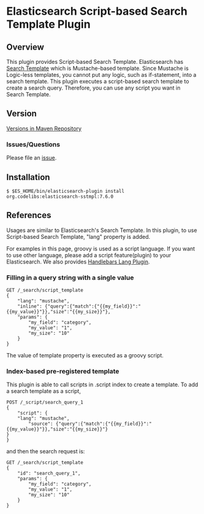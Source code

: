 Elasticsearch Script-based Search Template Plugin
=======================

## Overview

This plugin provides Script-based Search Template.
Elasticsearch has [Search Template](http://www.elasticsearch.org/guide/en/elasticsearch/reference/current/search-template.html "Search Template") which is Mustache-based template.
Since Mustache is Logic-less templates, you cannot put any logic, such as if-statement, into a search template.
This plugin executes a script-based search template to create a search query.
Therefore, you can use any script you want in Search Template.

## Version

[Versions in Maven Repository](https://repo1.maven.org/maven2/org/codelibs/elasticsearch-sstmpl/)

### Issues/Questions

Please file an [issue](https://github.com/codelibs/elasticsearch-sstmpl/issues "issue").

## Installation

    $ $ES_HOME/bin/elasticsearch-plugin install org.codelibs:elasticsearch-sstmpl:7.6.0

## References

Usages are similar to Elasticsearch's Search Template.
In this plugin, to use Script-based Search Template, "lang" property is added.

For examples in this page, groovy is used as a script language.
If you want to use other language, please add a script feature(plugin) to your Elasticsearch.
We also provides [Handlebars Lang Plugin](https://github.com/codelibs/elasticsearch-lang-handlebars "Handlebars Lang Plugin").

### Filling in a query string with a single value

    GET /_search/script_template
    {
        "lang": "mustache",
        "inline": {"query":{"match":{"{{my_field}}":"{{my_value}}"}},"size":"{{my_size}}"},
        "params": {
            "my_field": "category",
            "my_value": "1",
            "my_size": "10"
        }
    }

The value of template property is executed as a groovy script.

### Index-based pre-registered template

This plugin is able to call scripts in .script index to create a template.
To add a search template as a script,

    POST /_script/search_query_1
    {
        "script": {
	    "lang": "mustache",
            "source": {"query":{"match":{"{{my_field}}":"{{my_value}}"}},"size":"{{my_size}}"}
	}
    }

and then the search request is:

    GET /_search/script_template
    {
        "id": "search_query_1",
        "params": {
            "my_field": "category",
            "my_value": "1",
            "my_size": "10"
        }
    }

